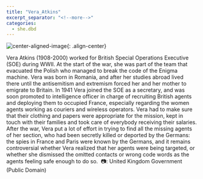 ```yaml
---
title: "Vera_Atkins"
excerpt_separator: "<!--more-->"
categories:
  - she.dbd
---
```



![center-aligned-image](https://cdn.pixabay.com/photo/2020/10/26/16/56/man-5687861_1280.png){: .align-center}

Vera Atkins (1908-2000) worked for British Special Operations Executive (SOE) during WWII. At the start of the war, she was part of the team that evacuated the Polish who managed to break the code of the Enigma machine. Vera was born in Romania, and after her studies abroad lived there until the antisemitism and extremism forced her and her mother to emigrate to Britain. In 1941 Vera joined the SOE as a secretary, and was soon promoted to intelligence officer in charge of recruiting British agents and deploying them to occupied France, especially regarding the women agents working as couriers and wireless operators. Vera had to make sure that their clothing and papers were appropriate for the mission, kept in touch with their families and took care of everybody receiving their salaries.⁠
After the war, Vera put a lot of effort in trying to find all the missing agents of her section, who had been secretly killed or deported by the Germans: the spies in France and Paris were known by the Germans, and it remains controversial whether Vera realized that her agents were being targeted, or whether she dismissed the omitted contacts or wrong code words as the agents feeling safe enough to do so.⁠
⁠
📷: United Kingdom Government (Public Domain)⁠
